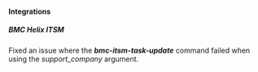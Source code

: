 
#### Integrations

##### BMC Helix ITSM

Fixed an issue where the ***bmc-itsm-task-update*** command failed when using the *support_company* argument.